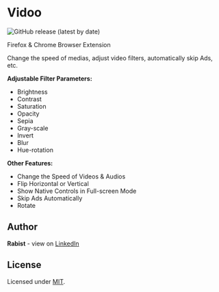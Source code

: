 # Vidoo

![GitHub release (latest by date)](https://img.shields.io/github/v/release/geraked/vidoo)

Firefox & Chrome Browser Extension

Change the speed of medias, adjust video filters, automatically skip Ads, etc.

**Adjustable Filter Parameters:**

-   Brightness
-   Contrast
-   Saturation
-   Opacity
-   Sepia
-   Gray-scale
-   Invert
-   Blur
-   Hue-rotation

**Other Features:**

-   Change the Speed of Videos & Audios
-   Flip Horizontal or Vertical
-   Show Native Controls in Full-screen Mode
-   Skip Ads Automatically
-   Rotate

## Author

**Rabist** - view on [LinkedIn](https://www.linkedin.com/in/rabist)

## License

Licensed under [MIT](LICENSE).
